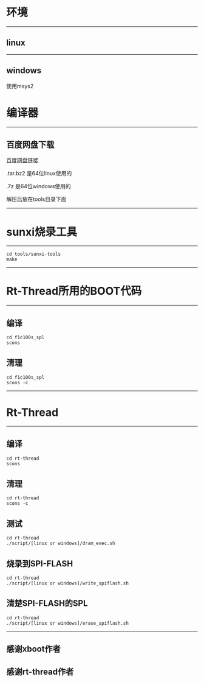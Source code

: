 # 环境
---
## linux
---
## windows

使用msys2

# 编译器
---
## 百度网盘下载
[百度网盘链接](https://pan.baidu.com/s/16hCiVEnsWqkEROxbpzD-9Q)

.tar.bz2 是64位linux使用的

.7z 是64位windows使用的

解压后放在tools目录下面

---
# sunxi烧录工具
---
```shell
cd tools/sunxi-tools
make
```
---
# Rt-Thread所用的BOOT代码
---
## 编译
```shell
cd f1c100s_spl
scons
```
## 清理
```shell
cd f1c100s_spl
scons -c
```
---
# Rt-Thread
---
## 编译
```shell
cd rt-thread
scons
```
## 清理
```shell
cd rt-thread
scons -c
```
## 测试
```shell
cd rt-thread
./script/[linux or windows]/dram_exec.sh
```
## 烧录到SPI-FLASH
```shell
cd rt-thread
./script/[linux or windows]/write_spiflash.sh
```
## 清楚SPI-FLASH的SPL
```shell
cd rt-thread
./script/[linux or windows]/erase_spiflash.sh
```
---

## 感谢xboot作者

## 感谢rt-thread作者
